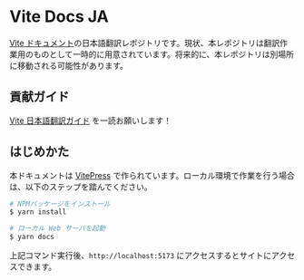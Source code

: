 # Vite Docs JA

[Vite ドキュメント](https://vitejs.dev)の日本語翻訳レポジトリです。現状、本レポジトリは翻訳作業用のものとして一時的に用意されています。将来的に、本レポジトリは別場所に移動される可能性があります。

## 貢献ガイド
[Vite 日本語翻訳ガイド](https://github.com/vitejs/docs-ja/blob/main/CONTRIBUTING.md) を一読お願いします！


## はじめかた

本ドキュメントは [VitePress](https://vitepress.vuejs.org/) で作られています。ローカル環境で作業を行う場合は、以下のステップを踏んでください。

```bash
# NPMパッケージをインストール
$ yarn install

# ローカル Web サーバを起動
$ yarn docs
```  

上記コマンド実行後、`http://localhost:5173` にアクセスするとサイトにアクセスできます。


